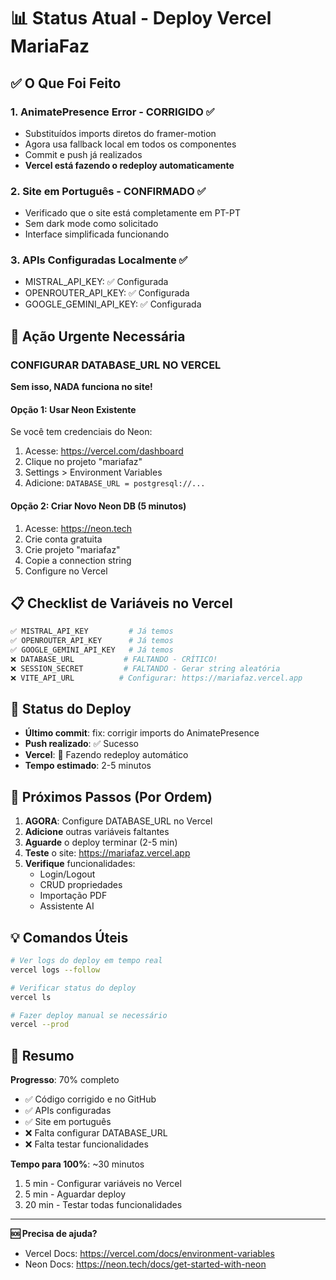 # 📊 Status Atual - Deploy Vercel MariaFaz

## ✅ O Que Foi Feito

### 1. **AnimatePresence Error - CORRIGIDO** ✅
- Substituídos imports diretos do framer-motion
- Agora usa fallback local em todos os componentes
- Commit e push já realizados
- **Vercel está fazendo o redeploy automaticamente**

### 2. **Site em Português - CONFIRMADO** ✅
- Verificado que o site está completamente em PT-PT
- Sem dark mode como solicitado
- Interface simplificada funcionando

### 3. **APIs Configuradas Localmente** ✅
- MISTRAL_API_KEY: ✅ Configurada
- OPENROUTER_API_KEY: ✅ Configurada  
- GOOGLE_GEMINI_API_KEY: ✅ Configurada

## 🚨 Ação Urgente Necessária

### **CONFIGURAR DATABASE_URL NO VERCEL** 

**Sem isso, NADA funciona no site!**

#### Opção 1: Usar Neon Existente
Se você tem credenciais do Neon:
1. Acesse: https://vercel.com/dashboard
2. Clique no projeto "mariafaz"
3. Settings > Environment Variables
4. Adicione: `DATABASE_URL = postgresql://...`

#### Opção 2: Criar Novo Neon DB (5 minutos)
1. Acesse: https://neon.tech
2. Crie conta gratuita
3. Crie projeto "mariafaz"
4. Copie a connection string
5. Configure no Vercel

## 📋 Checklist de Variáveis no Vercel

```bash
✅ MISTRAL_API_KEY         # Já temos
✅ OPENROUTER_API_KEY      # Já temos
✅ GOOGLE_GEMINI_API_KEY   # Já temos
❌ DATABASE_URL           # FALTANDO - CRÍTICO!
❌ SESSION_SECRET         # FALTANDO - Gerar string aleatória
❌ VITE_API_URL          # Configurar: https://mariafaz.vercel.app
```

## 🔄 Status do Deploy

- **Último commit**: fix: corrigir imports do AnimatePresence
- **Push realizado**: ✅ Sucesso
- **Vercel**: 🔄 Fazendo redeploy automático
- **Tempo estimado**: 2-5 minutos

## 🎯 Próximos Passos (Por Ordem)

1. **AGORA**: Configure DATABASE_URL no Vercel
2. **Adicione** outras variáveis faltantes
3. **Aguarde** o deploy terminar (2-5 min)
4. **Teste** o site: https://mariafaz.vercel.app
5. **Verifique** funcionalidades:
   - Login/Logout
   - CRUD propriedades
   - Importação PDF
   - Assistente AI

## 💡 Comandos Úteis

```bash
# Ver logs do deploy em tempo real
vercel logs --follow

# Verificar status do deploy
vercel ls

# Fazer deploy manual se necessário
vercel --prod
```

## 🚀 Resumo

**Progresso**: 70% completo
- ✅ Código corrigido e no GitHub
- ✅ APIs configuradas
- ✅ Site em português
- ❌ Falta configurar DATABASE_URL
- ❌ Falta testar funcionalidades

**Tempo para 100%**: ~30 minutos
1. 5 min - Configurar variáveis no Vercel
2. 5 min - Aguardar deploy
3. 20 min - Testar todas funcionalidades

---

**🆘 Precisa de ajuda?** 
- Vercel Docs: https://vercel.com/docs/environment-variables
- Neon Docs: https://neon.tech/docs/get-started-with-neon
